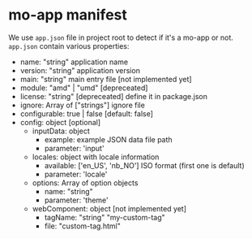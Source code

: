mo-app manifest
=====================

We use `app.json` file in project root to detect if it's a mo-app or
not. `app.json` contain various properties:

* name: "string" application name
* version: "string" application version
* main: "string" main entry file [not implemented yet]
* module: "amd" | "umd" [depreceated]
* license: "string" [depreceated] define it in package.json
* ignore: Array of ["strings"] ignore file
* configurable: true | false [default: false]
* config: object [optional]
    * inputData: object
        * example: example JSON data file path
        * parameter: 'input'
    * locales: object with locale information
        * available: ['en_US', 'nb_NO'] ISO format (first one is
          default)
        * parameter: 'locale'
    * options: Array of option objects
        * name: "string"
        * parameter: 'theme'
    * webComponent: object [not implemented yet]
        * tagName: "string" "my-custom-tag"
        * file: "custom-tag.html"
